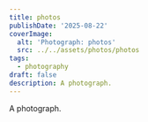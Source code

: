 ```yaml
---
title: photos
publishDate: '2025-08-22'
coverImage:
  alt: 'Photograph: photos'
  src: ../../assets/photos/photos
tags:
  - photography
draft: false
description: A photograph.
---
```


A photograph.

<!-- Add additional context or story about this photo here -->

